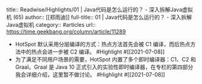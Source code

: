 title:: Readwise/Highlights/01 | Java代码是怎么运行的？ - 深入拆解Java虚拟机 (65)
author:: [[郑雨迪]]
full-title:: 01 | Java代码是怎么运行的？ - 深入拆解Java虚拟机
category:: #articles
url:: https://time.geekbang.org/column/article/11289

- HotSpot 默认采用分层编译的方式：热点方法首先会被 C1 编译，而后热点方法中的热点会进一步被 C2 编译。 #Highlight #[[2021-07-08]]
- 为了满足不同用户场景的需要，HotSpot 内置了多个即时编译器：C1、C2 和 Graal。Graal 是 Java 10 正式引入的实验性即时编译器，在专栏的第四部分我会详细介绍，这里暂不做讨论。 #Highlight #[[2021-07-08]]